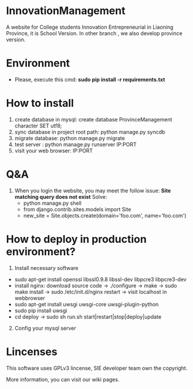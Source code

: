 InnovationManagement
====================

A website for College students Innovation  Entrepreneurial  in Liaoning Province, it is School Version.
In other branch , we also develop province version.

# Environment 
 * Please, execute this cmd: **sudo pip install -r requirements.txt**

# How to install

 1. create database in mysql: create database ProvinceManagement character SET utf8;
 1. sync database in project root path: python manage.py syncdb
 1. migrate database: python manage.py migrate
 1. test server : python manage.py runserver IP:PORT
 1. visit your web browser: IP:PORT

# Q&A
 1. When you login the website, you may meet the follow issue:
   **Site matching query does not exist**
   Solve: 
    * python manage.py shell 
    * from django.contrib.sites.models import Site
    * new_site = Site.objects.create(domain='foo.com', name='foo.com')

# How to deploy in production environment?
 1. Install necessary software
   * sudo apt-get install openssl libssl0.9.8 libssl-dev libpcre3 libpcre3-dev 
   * install nginx: download source code -> ./configure -> make -> sudo make install -> sudo /etc/init.d/nginx restart -> visit localhost in webbrowser
   * sudo apt-get install uwsgi uwsgi-core uwsgi-plugin-python
   * sudo pip install uwsgi
   * cd deploy -> sudo sh run.sh start|restart|stop|deploy|update
 2. Config your mysql server

# Lincenses
 This software uses GPLv3 lincense, SIE developer team own the copyright.

More information, you can visit our wiki pages.
